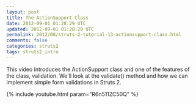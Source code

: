 ```yaml
---           
layout: post
title: The ActionSupport Class
date: 2012-09-01 01:28:29 UTC
updated: 2012-09-01 01:28:29 UTC
permalink: 2012/08/struts-2-tutorial-13-actionsupport-class.html
comments: false
categories: struts2
tags: struts2_intro
---
```


This video introduces the ActionSupport class and one of the features of the class, validation. We'll look at the validate() method and how we can implement simple form validations in Struts 2.

{% include youtube.html param="R6n511ZC50Q" %}